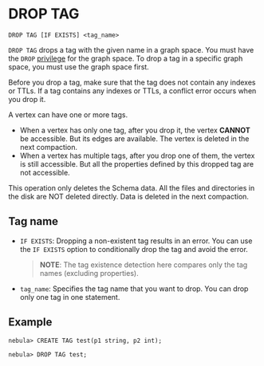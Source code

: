 # DROP TAG

```ngql
DROP TAG [IF EXISTS] <tag_name>
```

`DROP TAG` drops a tag with the given name in a graph space. You must have the `DROP` [privilege](../../7.data-security/1.authentication/3.role-list.md) for the graph space. To drop a tag in a specific graph space, you must use the graph space first.

Before you drop a tag, make sure that the tag does not contain any indexes or TTLs. If a tag contains any indexes or TTLs, a conflict error occurs when you drop it.

A vertex can have one or more tags.

- When a vertex has only one tag, after you drop it, the vertex **CANNOT** be accessible. But its edges are available. The vertex is deleted in the next compaction.
- When a vertex has multiple tags, after you drop one of them, the vertex is still accessible. But all the properties defined by this dropped tag are not accessible.

This operation only deletes the Schema data. All the files and directories in the disk are NOT deleted directly. Data is deleted in the next compaction.

## Tag name

- `IF EXISTS`: Dropping a non-existent tag results in an error. You can use the `IF EXISTS` option to conditionally drop the tag and avoid the error.

    > **NOTE**: The tag existence detection here compares only the tag names (excluding properties).

- `tag_name`: Specifies the tag name that you want to drop. You can drop only one tag in one statement.

## Example

```ngql
nebula> CREATE TAG test(p1 string, p2 int);

nebula> DROP TAG test;
```
